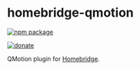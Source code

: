 # homebridge-qmotion

[![npm package](https://nodei.co/npm/homebridge-qmotion.png?downloads=true&downloadRank=true&stars=true)](https://nodei.co/npm/homebridge-qmotion/)

[![donate](https://img.shields.io/badge/%24-Buy%20me%20a%20coffee-ff69b4.svg)](https://www.buymeacoffee.com/devbobo)

QMotion plugin for [Homebridge](https://github.com/nfarina/homebridge).

